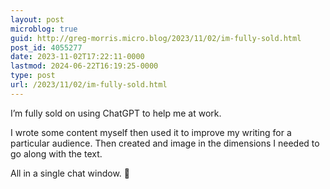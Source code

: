 ```yaml
---
layout: post
microblog: true
guid: http://greg-morris.micro.blog/2023/11/02/im-fully-sold.html
post_id: 4055277
date: 2023-11-02T17:22:11-0000
lastmod: 2024-06-22T16:19:25-0000
type: post
url: /2023/11/02/im-fully-sold.html
---
```

I’m fully sold on using ChatGPT to help me at work. 

I wrote some content myself then used it to improve my writing for a particular audience. Then created and image in the dimensions I needed to go along with the text. 

All in a single chat window. 🤯
